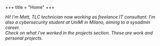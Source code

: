 +++
title = "Home"
+++

_Hi! I'm Matt, TLC technician now working as freelance IT consultant. I'm also a cybersecurity student at UniMI in Milano, aiming to a sysadmin career.<br> Check on what i've worked in the projects section. These are work and personal projects._

